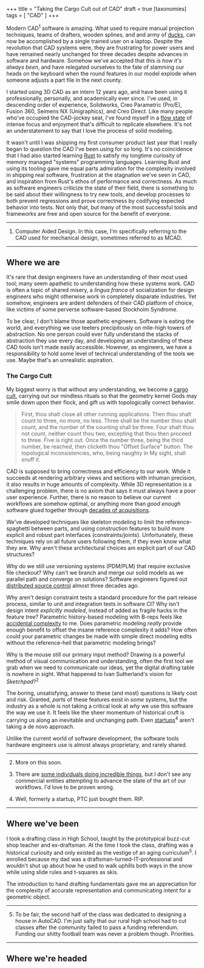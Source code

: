 +++
title = "Taking the Cargo Cult out of CAD"
draft = true
[taxonomies] 
tags = [ "CAD" ]
+++

Modern CAD<sup>1</sup> software is amazing. What used to require manual projection techniques, teams of drafters, wooden splines, and and army of [ducks](https://www.core77.com/posts/55368/When-Splines-Were-Physical-Objects), can now be accomplished by a single trained  user on a laptop. Despite the revolution that CAD systems were, they are frustrating for power users and have remained nearly unchanged for three decades despite advances in software and hardware. Somehow we've accepted that *this is how it's always been*, and have relegated ourselves to the fate of slamming our heads on the keyboard when the round features in our model explode when someone adjusts a part file in the next county.

I started using 3D CAD as an intern 12 years ago, and have been using it professionally, personally, and academically ever since. I've used, in descending order of experience, Solidworks, Creo Parametric (Pro/E), Fusion 360, Seimens NX (Unigraphics), and Creo Direct. Like many people who've occupied the CAD-jockey seat, I've found myself in a [flow state](https://en.wikipedia.org/wiki/Flow_(psychology)) of intense focus and enjoyment that's difficult to replicate elsewhere. It's not an understatement to say that I love the process of solid modeling.

It wasn't until I was shipping my first consumer product last year that I really began to question the CAD I've been using for so long. It's no coincidence that I had also started learning [Rust](https://www.rust-lang.org/) to satisfy my longtime curiosity of memory managed "systems" programming languages. Learning Rust and using its tooling gave me equal parts admiration for the complexity involved in shipping real software, frustration at the stagnation we've seen in CAD, and inspiration from Rust's ethos of performance and correctness. As much as software engineers criticize the state of their field, there is something to be said about their willingness to try new tools, and develop processes to both prevent regressions and prove correctness by codifying expected behavior into tests. Not only that, but many of the most successful tools and frameworks are free and open source for the benefit of everyone.



---

1. Computer Aided Design. In this case, I'm specifically referring to the CAD used for mechanical design, sometimes referred to as MCAD.

---

## Where we are

It's rare that design engineers have an understanding of their most used tool; many seem apathetic to understanding how these systems work. CAD is often a topic of shared misery, a *lingua franca* of socialization for design engineers who might otherwise work in completely disparate industries. Yet somehow, engineers are ardent defenders of their CAD platform of choice, like victims of some perverse software-based Stockholm Syndrome.

To be clear, I don't blame those apathetic engineers. Software is eating the world, and everything we use teeters precipitously on mile-high towers of abstraction. No one person could ever fully understand the stacks of abstraction they use every day, and developing an understanding of these CAD tools isn't made easily accessible. However, as engineers, we have a responsibility to hold some level of technical understanding of the tools we use. Maybe that's an unrealistic aspiration. 

### The Cargo Cult

My biggest worry is that without any understanding, we become a [cargo cult](https://en.wikipedia.org/wiki/Cargo_cult), carrying out our mindless rituals so that the geometry kernel Gods may smile down upon their flock, and gift us with topologically correct behavior.

>First, thou shalt close all other running applications. Then thou shalt count to three, no more, no less. Three shall be the number thou shalt count, and the number of the counting shall be three. Four shalt thou not count, neither count thou two, excepting that thou then proceed to three. Five is right out. Once the number three, being the third number, be reached, then clicketh thou "Offset Surface" button. The topological inconsistencies, who, being naughty in My sight, shall snuff it.

CAD is supposed to bring correctness and efficiency to our work. While it succeeds at rendering arbitrary views and sections with inhuman precision, it also results in huge amounts of complexity. While 3D representation is a challenging problem, there is no axiom that says it must always have a poor user experience. Further, there is no reason to believe our current workflows are somehow optimal, or anything more than *good enough* software glued together through [decades of acquisitions](https://web.archive.org/web/20100130061758/http://www.ptc.com/company/history-and-acquisitions.htm).

We've developed techniques like skeleton modeling to limit the reference-spaghetti between parts, and using construction features to build more explicit and robust part interfaces (constraints/joints). Unfortunately, these techniques rely on all future users following them, if they even know what they are. Why aren't these architectural choices am explicit part of our CAD structures?

Why do we still use versioning systems (PDM/PLM) that require exclusive file checkout? Why can't we branch and merge our solid models as we parallel path and converge on solutions? Software engineers figured out [distributed source control](https://en.wikipedia.org/wiki/List_of_version-control_software#Distributed_model) almost three decades ago. 

Why aren't design constraint tests a standard procedure for the part release process, similar to unit and integration tests in software CI? Why isn't design intent *explicitly modeled*, instead of added as fragile hacks in the feature tree? Parametric history-based modeling with B-reps feels like [accidental complexity](https://en.wikipedia.org/wiki/No_Silver_Bullet) to me. Does parametric modeling *really* provide enough benefit to offset the insane reference complexity it adds? How often could your parametric changes be made with simple direct modeling edits without the reference-hell that parametric modeling brings?

Why is the mouse still our primary input method? Drawing is a powerful method of visual communication and understanding, often the first tool we grab when we need to communicate our ideas, yet the digital drafting table is nowhere in sight. What happened to Ivan Sutherland's vision for *Sketchpad*?<sup>2</sup>

The boring, unsatisfying, answer to these (and most) questions is likely cost and risk. Granted, *parts* of these features exist in *some* systems, but the industry as a whole is not taking a critical look at *why* we use this software the way we use it. It feels like the sheer momentum of historical cruft is carrying us along an inevitable and unchanging path. Even [startups](https://onshape.com)<sup>4</sup> aren't taking a de novo approach.

Unlike the current world of software development, the software tools hardware engineers use is almost always proprietary, and rarely shared. 

---

2. More on this soon.

3. There are [some individuals doing incredible things](https://github.com/mkeeter/antimony), but I don't see any commercial entities attempting to advance the state of the art of our workflows. I'd love to be proven wrong.

4. Well, formerly a startup, PTC just bought them. RIP.

---

## Where we've been

I took a drafting class in High School, taught by the prototypical buzz-cut shop teacher and ex-draftsman. At the time I took the class, drafting was a historical curiosity and only existed as the vestige of an aging curriculum<sup>5</sup>. I enrolled because my dad was a draftsman-turned-IT-professional and wouldn't shut up about how he used to walk uphills both ways in the snow while using slide rules and t-squares as skis.

The introduction to hand drafting fundamentals gave me an appreciation for the complexity of accurate representation and communicating intent for a geometric object.

---

5. To be fair, the second half of the class was dedicated to designing a house in AutoCAD. I'm just salty that our rural high school had to cut classes after the community failed to pass a funding referendum. Funding our shitty football team was never a problem though. Priorities.

---


## Where we're headed
